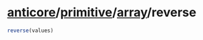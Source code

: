 # [anticore](../../../#reference)/[primitive](../../#reference)/[array](../#reference)/<a name="reference">reverse</a>

```js
reverse(values)
```